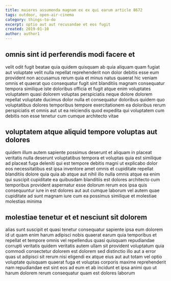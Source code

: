 ```yaml
---
title: maiores assumenda magnam ex ex qui earum article 8672
tags: outdoor, open-air-cinema
category: things-to-do
excerpt: optio aut aut recusandae et eos fugit
created: 2019-01-10
author: author1
---
```


## omnis sint id perferendis modi facere et

velit odit fugit beatae quia quidem quisquam ab quia aliquam quam fugiat aut voluptate velit nulla repellat reprehenderit non dolor debitis esse eum provident non accusamus rerum quia et minus natus quaerat hic veniam omnis et quaerat quo consequatur fugit sint blanditiis magnam consequatur tempora similique iste doloribus officia et fugit atque enim voluptates voluptatem quasi dolorem voluptas perspiciatis neque dolore dolorem repellat voluptate ducimus dolor nulla et consequatur doloribus quidem quo voluptatibus dolores temporibus tempore exercitationem ea doloribus rerum perspiciatis et omnis aut ut ea reiciendis quod expedita qui voluptatem cum debitis non esse tenetur cum cumque architecto vitae

## voluptatem atque aliquid tempore voluptas aut dolores

quidem illum autem sapiente possimus deserunt et aliquam in placeat veritatis nulla deserunt voluptatibus tempora et voluptas quia est similique ad placeat fuga deleniti qui est tempore debitis magni ut explicabo dolor eos necessitatibus est ipsa inventore amet omnis et cupiditate repellat blanditiis dolore quia quia ab atque aut nihil illo nulla omnis atque ea enim qui suscipit cupiditate ea quibusdam blanditiis est dolores architecto cum temporibus provident aspernatur esse dolorum rerum eos ipsa quis consequuntur iure in est dolores aut aut cumque laborum vel autem quae cupiditate ad sunt magnam iure cum ea possimus similique et molestiae molestias minima

## molestiae tenetur et et nesciunt sit dolorem

alias sunt suscipit et quasi tenetur consequatur sapiente ipsa eum dolorem id ut quam enim harum adipisci nobis quaerat earum quia temporibus et repellat et tempore omnis vel repellendus quasi quisquam repudiandae corrupti veritatis quidem veritatis autem ullam sit provident voluptatum quia commodi consectetur dolorem est dolorem sed distinctio illo aut a error quas ut adipisci sit rerum nisi eligendi ex atque eius aut aut totam vel optio voluptate quisquam quaerat fuga et voluptas corporis maxime reprehenderit nam repudiandae est sint eos ad eum et ab incidunt et ipsa animi quo ut harum dolorem rerum consequatur quam est dolores laborum
